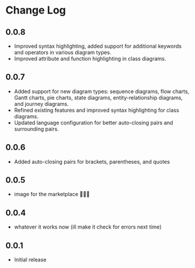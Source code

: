 # Change Log

## 0.0.8

- Improved syntax highlighting, added support for additional keywords and operators in various diagram types.
- Improved attribute and function highlighting in class diagrams.

## 0.0.7

- Added support for new diagram types: sequence diagrams, flow charts, Gantt charts, pie charts, state diagrams, entity-relationship diagrams, and journey diagrams.
- Refined existing features and improved syntax highlighting for class diagrams.
- Updated language configuration for better auto-closing pairs and surrounding pairs.

## 0.0.6

- Added auto-closing pairs for brackets, parentheses, and quotes

## 0.0.5

- image for the marketplace 🥰🥰🥰

## 0.0.4

- whatever it works now (ill make it check for errors next time)

## 0.0.1

- Initial release
